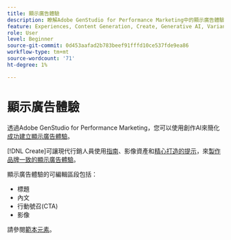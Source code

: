 ```yaml
---
title: 顯示廣告體驗
description: 瞭解Adobe GenStudio for Performance Marketing中的顯示廣告體驗。
feature: Experiences, Content Generation, Create, Generative AI, Variant Generation
role: User
level: Beginner
source-git-commit: 0d453aafad2b783beef91fffd10ce537fde9ea86
workflow-type: tm+mt
source-wordcount: '71'
ht-degree: 1%

---
```



# 顯示廣告體驗

透過Adobe GenStudio for Performance Marketing，您可以使用創作AI來簡化[成功建立顯示廣告體驗](/help/user-guide/create/create-display-ad.md)。

[!DNL Create]可讓現代行銷人員使用[指南](/help/user-guide/guidelines/overview.md)、影像資產和[精心打造的提示](/help/user-guide/effective-prompts.md)，來[製作品牌一致的顯示廣告體驗](/help/user-guide/create/create-display-ad.md)。

顯示廣告體驗的可編輯區段包括：

* 標題
* 內文
* 行動號召(CTA)
* 影像

請參閱[範本元素](/help/user-guide/content/use-templates.md#template-elements)。
